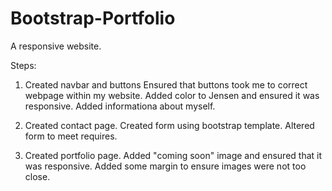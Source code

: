 # Bootstrap-Portfolio
A responsive website.

Steps:
1.  Created navbar and buttons
    Ensured that buttons took me to correct webpage within my website.
    Added color to Jensen and ensured it was responsive.
    Added informationa about myself.



2.  Created contact page.
    Created form using bootstrap template.
    Altered form to meet requires.

3.  Created portfolio page.
    Added "coming soon" image and ensured that it was responsive.
    Added some margin to ensure images were not too close.




